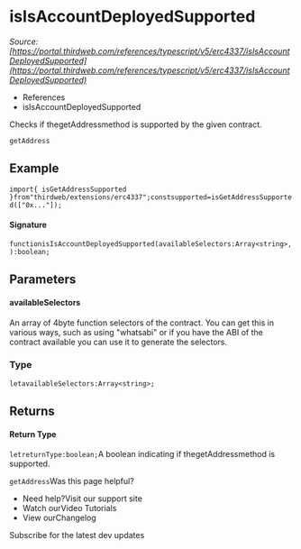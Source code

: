 # isIsAccountDeployedSupported

*Source: [https://portal.thirdweb.com/references/typescript/v5/erc4337/isIsAccountDeployedSupported](https://portal.thirdweb.com/references/typescript/v5/erc4337/isIsAccountDeployedSupported)*

* References
* isIsAccountDeployedSupported

Checks if thegetAddressmethod is supported by the given contract.

`getAddress`
## Example

`import{ isGetAddressSupported }from"thirdweb/extensions/erc4337";constsupported=isGetAddressSupported(["0x..."]);`
#### Signature

`functionisIsAccountDeployedSupported(availableSelectors:Array<string>,):boolean;`
## Parameters

#### availableSelectors

An array of 4byte function selectors of the contract. You can get this in various ways, such as using "whatsabi" or if you have the ABI of the contract available you can use it to generate the selectors.

### Type

`letavailableSelectors:Array<string>;`
## Returns

#### Return Type

`letreturnType:boolean;`A boolean indicating if thegetAddressmethod is supported.

`getAddress`Was this page helpful?

* Need help?Visit our support site
* Watch ourVideo Tutorials
* View ourChangelog

Subscribe for the latest dev updates

